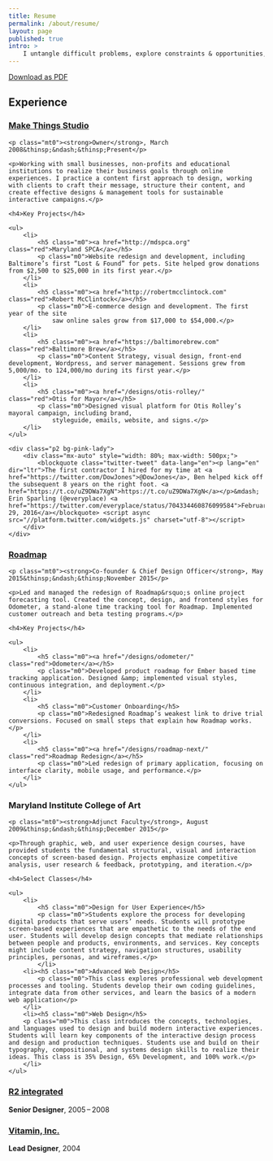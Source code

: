 ```yaml
---
title: Resume
permalink: /about/resume/
layout: page
published: true
intro: >
    I untangle difficult problems, explore constraints & opportunities, and execute solutions. I look forward to doing that with you.
---
```


[Download as PDF](/media/assets/ben_kutil-resume.pdf)

## Experience

<div class="bb bd-red pb2">
    <h3 class="m0"><a href="http://make-things.com" title="Make Things Studio">Make Things Studio</a></h3>

    <p class="mt0"><strong>Owner</strong>, March 2008&thinsp;&ndash;&thinsp;Present</p>

    <p>Working with small businesses, non-profits and educational institutions to realize their business goals through online experiences. I practice a content first approach to design, working with clients to craft their message, structure their content, and create effective designs & management tools for sustainable interactive campaigns.</p>

    <h4>Key Projects</h4>

    <ul>
        <li>
            <h5 class="m0"><a href="http://mdspca.org" class="red">Maryland SPCA</a></h5>
            <p class="m0">Website redesign and development, including Baltimore’s first “Lost & Found” for pets. Site helped grow donations from $2,500 to $25,000 in its first year.</p>
        </li>
        <li>
            <h5 class="m0"><a href="http://robertmcclintock.com" class="red">Robert McClintock</a></h5>
            <p class="m0">E-commerce design and development. The first year of the site
                saw online sales grow from $17,000 to $54,000.</p>
        </li>
        <li>
            <h5 class="m0"><a href="https://baltimorebrew.com" class="red">Baltimore Brew</a></h5>
            <p class="m0">Content Strategy, visual design, front-end development, Wordpress, and server management. Sessions grew from 5,000/mo. to 124,000/mo during its first year.</p>
        </li>
        <li>
            <h5 class="m0"><a href="/designs/otis-rolley/" class="red">Otis for Mayor</a></h5>
            <p class="m0">Designed visual platform for Otis Rolley’s mayoral campaign, including brand,
                styleguide, emails, website, and signs.</p>
        </li>
    </ul>

    <div class="p2 bg-pink-lady">
        <div class="mx-auto" style="width: 80%; max-width: 500px;">
            <blockquote class="twitter-tweet" data-lang="en"><p lang="en" dir="ltr">The first contractor I hired for my time at <a href="https://twitter.com/DowJones">@DowJones</a>, Ben helped kick off the subsequent 8 years on the right foot. <a href="https://t.co/uZ9DWa7XgN">https://t.co/uZ9DWa7XgN</a></p>&mdash; Erin Sparling (@everyplace) <a href="https://twitter.com/everyplace/status/704334460876099584">February 29, 2016</a></blockquote> <script async src="//platform.twitter.com/widgets.js" charset="utf-8"></script>
        </div>
    </div>
</div>

<div class="bb bd-red py2 my2">
    <h3 class="m0"><a href="https://ppmroadmap.com" title="Roadmap Project Management and Forecasting">Roadmap</a></h3>

    <p class="mt0"><strong>Co-founder & Chief Design Officer</strong>, May 2015&thinsp;&ndash;&thinsp;November 2015</p>

    <p>Led and managed the redesign of Roadmap&rsquo;s online project forecasting tool. Created the concept, design, and frontend styles for Odometer, a stand-alone time tracking tool for Roadmap. Implemented customer outreach and beta testing programs.</p>

    <h4>Key Projects</h4>

    <ul>
        <li>
            <h5 class="m0"><a href="/designs/odometer/" class="red">Odometer</a></h5>
            <p class="m0">Developed product roadmap for Ember based time tracking application. Designed &amp; implemented visual styles, continuous integration, and deployment.</p>
        </li>
        <li>
            <h5 class="m0">Customer Onboarding</h5>
            <p class="m0">Redesigned Roadmap’s weakest link to drive trial conversions. Focused on small steps that explain how Roadmap works. </p>
        </li>
        <li>
            <h5 class="m0"><a href="/designs/roadmap-next/" class="red">Roadmap Redesign</a></h5>
            <p class="m0">Led redesign of primary application, focusing on interface clarity, mobile usage, and performance.</p>
        </li>
    </ul>
</div>
<!-- /.bb bd-red py2 -->


<div class="bb bd-red py2 my2">
    <h3 class="m0">Maryland Institute College of Art</h3>

    <p class="mt0"><strong>Adjunct Faculty</strong>, August 2009&thinsp;&ndash;&thinsp;December 2015</p>

    <p>Through graphic, web, and user experience design courses, have provided students the fundamental structural, visual and interaction concepts of screen-based design. Projects emphasize competitive analysis, user research & feedback, prototyping, and iteration.</p>

    <h4>Select Classes</h4>

    <ul>
        <li>
            <h5 class="m0">Design for User Experience</h5>
            <p class="m0">Students explore the process for developing digital products that serve users’ needs. Students will prototype screen-based experiences that are empathetic to the needs of the end user. Students will develop design concepts that mediate relationships between people and products, environments, and services. Key concepts might include content strategy, navigation structures, usability principles, personas, and wireframes.</p>
            </li>
        <li><h5 class="m0">Advanced Web Design</h5>
            <p class="m0">This class explores professional web development processes and tooling. Students develop their own coding guidelines, integrate data from other services, and learn the basics of a modern web application</p>
        </li>
        <li><h5 class="m0">Web Design</h5>
        <p class="m0">This class introduces the concepts, technologies, and languages used to design and build modern interactive experiences. Students will learn key components of the interactive design process and design and production techniques. Students use and build on their typography, compositional, and systems design skills to realize their ideas. This class is 35% Design, 65% Development, and 100% work.</p>
        </li>
    </ul>
</div>
<!-- /.bb bd-red py2 -->

<div class="bb bd-red py2 my2">
    <h3 class="m0"><a href="http://r2integrated.com" class="red">R2&nbsp;integrated</a></h3>
    <p class="mt0"><strong>Senior Designer</strong>, 2005&thinsp;&ndash;&thinsp;2008</p>
</div>
<!-- /.bb bd-red py2 -->

<div class="bb bd-red py2 my2">
    <h3 class="m0"><a href="http://vitaminisgood.com" class="red">Vitamin, Inc.</a></h3>
    <p class="mt0"><strong>Lead Designer</strong>, 2004</p>
</div>
<!-- /.bb bd-red py2 -->
